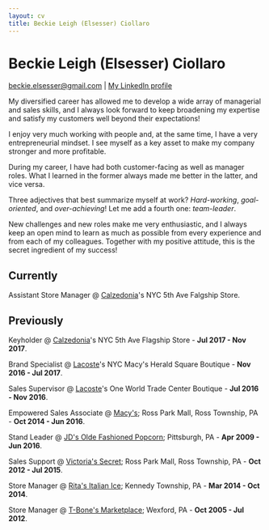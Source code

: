 ```yaml
---
layout: cv
title: Beckie Leigh (Elsesser) Ciollaro
---
```


# Beckie Leigh (Elsesser) Ciollaro

<div id="webaddress">
<a href="beckie.elsesser@gmail.com">beckie.elsesser@gmail.com</a>
  | <a href="https://www.linkedin.com/in/beckie-ciollaro-602240109/">My LinkedIn profile</a>
</div>

My diversified career has allowed me to develop a wide array of managerial and sales skills,
and I always look forward to keep broadening my expertise and satisfy my customers well beyond
their expectations!

I enjoy very much working with people and, at the same time, I have a very entrepreneurial mindset.
I see myself as a key asset to make my company stronger and more profitable.

During my career, I have had both customer-facing as well as manager roles.
What I learned in the former always made me better in the latter, and vice versa.

Three adjectives that best summarize myself at work? *Hard-working*, *goal-oriented*,
and *over-achieving*!
Let me add a fourth one: *team-leader*.

New challenges and new roles make me very enthusiastic, and I always keep an open mind to learn
as much as possible from every experience and from each of my colleagues.
Together with my positive attitude, this is the secret ingredient of my success!

## Currently

Assistant Store Manager @ [Calzedonia](https://world.calzedonia.com/home.jsp)'s NYC 5th Ave Falgship Store.

## Previously

Keyholder @ [Calzedonia](https://world.calzedonia.com/home.jsp)'s NYC 5th Ave Flagship Store - **Jul 2017 - Nov 2017**.

Brand Specialist @ [Lacoste](https://www.lacoste.com/us/homepage)'s NYC Macy's Herald Square Boutique - **Nov 2016 - Jul 2017**.

Sales Supervisor @ [Lacoste](https://www.lacoste.com/us/homepage)'s One World Trade Center Boutique - **Jul 2016 - Nov 2016**.

Empowered Sales Associate @ [Macy's](https://www.macys.com); Ross Park Mall, Ross Township, PA - **Oct 2014 - Jun 2016**.

Stand Leader @ [JD's Olde Fashioned Popcorn](https://www.facebook.com/JDsPopcorn/); Pittsburgh, PA - **Apr 2009 - Jun 2016**.

Sales Support @ [Victoria's Secret](http://victoriassecret.com); Ross Park Mall, Ross Township, PA - **Oct 2012 - Jul 2015**.

Store Manager @ [Rita's Italian Ice](https://www.ritasice.com); Kennedy Township, PA - **Mar 2014 - Oct 2014**.

Store Manager @ [T-Bone's Marketplace](http://www.tbonesmarketplace.com); Wexford, PA - **Oct 2005 - Jul 2012**.
